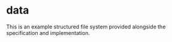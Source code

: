 # data

This is an example structured file system provided alongside the specification and implementation.
